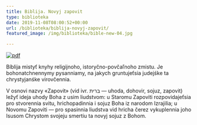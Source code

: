```yaml
---
title: Biblija. Novyj zapovit
type: biblioteka
date: 2019-11-08T08:00:52+00:00
url: /biblioteka/biblija-novyj-zapovit/
featured_image: /img/biblioteka/bible-new-04.jpg

---
```

<a href="https://drive.google.com/file/d/18s1OmuErjVJ5C3L1EjPvyBw2JSJbzfsH/view?usp=sharing" target="_blank"><img src="/img/biblioteka/pdf-icon.png" alt="pdf"/></a>

Bíblija mistyť knyhy religijnoho, istoryčno-povčaľnoho zmistu. Je bohonatchnennymy pysanniamy, na jakych gruntujeťsia judejśke ta chrystyjanśke virovčennia.

V osnovi nazvy «Zapovit» (vid ivr. ברית‎ — uhoda, dohovir, sojuz, zapovit) ležyť ideja uhody Boha z usim liudstvom: u Staromu Zapoviti rozpovidajeťsia pro stvorennia svitu, hrichopadinnia i sojuz Boha iz narodom Izrajilia; u Novomu Zapoviti — pro spasinnia liudstva vid hricha čerez vykuplennia joho Isusom Chrystom svojeju smertiu ta novyj sojuz z Bohom.
 